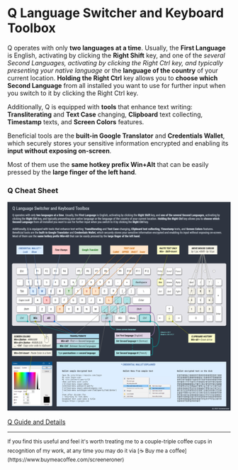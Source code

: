 # Q Language Switcher and Keyboard Toolbox

Q operates with only **two languages at a time**. Usually, the **First Language** is English, activating by clicking the **Right Shift** key, and one of the **several Second Languages*, activating by *clicking the Right Ctrl* key, and typically presenting your *native language** or the **language of the country** of your current location. **Holding the Right Ctrl** key allows you to **choose which Second Language** from all installed you want to use for further input when you switch to it by clicking the Right Ctrl key.

Additionally, Q is equipped with **tools** that enhance text writing: **Transliterating** and **Text Case** changing, **Clipboard** text collecting, **Timestamp** texts, and **Screen Colors** features.

Beneficial tools are the **built-in Google Translator** and **Credentials Wallet**, which securely stores your sensitive information encrypted and enabling its **input without exposing on-screen**.

Most of them use the **same hotkey prefix Win+Alt** that can be easily pressed by the **large finger of the left hand**.

### Q Cheat Sheet

![Q Cheat Sheet](/Q%20Cheat%20Sheet.png)

[Q Guide and Details](Q%20Guide%20and%20Details.md)

<hr><sup>If you find this useful and feel it's worth treating me to a couple-triple coffee cups in recognition of my work, at any time you may do it via [☕&nbsp;Buy&nbsp;me&nbsp;a&nbsp;coffee](https://www.buymeacoffee.com/screeneroner)</sup>
